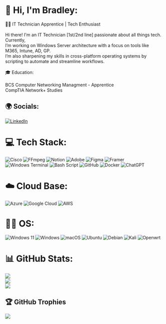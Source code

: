 # 💫 Hi, I'm Bradley:
👨‍💻 IT Technician Apprentice | Tech Enthusiast<br><br>Hi there! I'm an IT Technician [1st/2nd line] passionate about all things tech. Currently,</br> I’m working on Windows Server architecture with a focus on tools like M365, Intune, AD, GP.</br> I’m also sharpening my skills in cross-platform operating systems by scripting to automate and streamline workflows.<br><br>🎓 Education:<br><br>BCS Computer Networking Managment - Apprentice<br>CompTIA Network+ Studies<br>


## 🌍 Socials:
[![LinkedIn](https://img.shields.io/badge/LinkedIn-%230077B5.svg?logo=linkedin&logoColor=white)](https://linkedin.com/in/BradleyWhite25) 

# 💻 Tech Stack:
![Cisco](https://img.shields.io/badge/cisco-%23049fd9.svg?style=for-the-badge&logo=cisco&logoColor=black) 
![FFmpeg](https://shields.io/badge/FFmpeg-%23171717.svg?logo=ffmpeg&style=for-the-badge&labelColor=171717&logoColor=5cb85c) 
![Notion](https://img.shields.io/badge/Notion-%23000000.svg?style=for-the-badge&logo=notion&logoColor=white) 
![Adobe](https://img.shields.io/badge/adobe-%23FF0000.svg?style=for-the-badge&logo=adobe&logoColor=white)
![Figma](https://img.shields.io/badge/figma-%23F24E1E.svg?style=for-the-badge&logo=figma&logoColor=white) 
![Framer](https://img.shields.io/badge/Framer-black?style=for-the-badge&logo=framer&logoColor=blue) 
![Windows Terminal](https://img.shields.io/badge/Windows%20Terminal-%234D4D4D.svg?style=for-the-badge&logo=windows-terminal&logoColor=white) 
![Bash Script](https://img.shields.io/badge/bash_script-%23121011.svg?style=for-the-badge&logo=gnu-bash&logoColor=white) 
![GitHub](https://img.shields.io/badge/github-%23121011.svg?style=for-the-badge&logo=github&logoColor=white) 
![Docker](https://img.shields.io/badge/docker-%230db7ed.svg?style=for-the-badge&logo=docker&logoColor=white) 
![ChatGPT](https://img.shields.io/badge/chatGPT-74aa9c?style=for-the-badge&logo=openai&logoColor=white)
# ☁️ Cloud Base:
![Azure](https://img.shields.io/badge/azure-%230072C6.svg?style=for-the-badge&logo=microsoftazure&logoColor=white) 
![Google Cloud](https://img.shields.io/badge/GoogleCloud-%234285F4.svg?style=for-the-badge&logo=google-cloud&logoColor=white) 
![AWS](https://img.shields.io/badge/AWS-%23FF9900.svg?style=for-the-badge&logo=amazon-aws&logoColor=white)
# 🧑‍💻 OS:
![Windows 11](https://img.shields.io/badge/Windows%2011-%230079d5.svg?style=for-the-badge&logo=Windows%2011&logoColor=white) 
![Windows](https://img.shields.io/badge/Windows-0078D6?style=for-the-badge&logo=windows&logoColor=white)
![macOS](https://img.shields.io/badge/mac%20os-000000?style=for-the-badge&logo=macos&logoColor=F0F0F0)
![Ubuntu](https://img.shields.io/badge/Ubuntu-E95420?style=for-the-badge&logo=ubuntu&logoColor=white)
![Debian](https://img.shields.io/badge/Debian-D70A53?style=for-the-badge&logo=debian&logoColor=white)
![Kali](https://img.shields.io/badge/Kali-268BEE?style=for-the-badge&logo=kalilinux&logoColor=white)
![Openwrt](https://img.shields.io/badge/OpenWRT-00B5E2?style=for-the-badge&logo=OpenWrt&logoColor=white)
# 📊 GitHub Stats:
![](https://github-readme-stats.vercel.app/api?username=BradleyWhite23&theme=discord_old_blurple&hide_border=false&include_all_commits=false&count_private=false)<br/>
![](https://github-readme-streak-stats.herokuapp.com/?user=BradleyWhite23&theme=discord_old_blurple&hide_border=false)<br/>
![](https://github-readme-stats.vercel.app/api/top-langs/?username=BradleyWhite23&theme=discord_old_blurple&hide_border=false&include_all_commits=false&count_private=false&layout=compact)

## 🏆 GitHub Trophies
![](https://github-profile-trophy.vercel.app/?username=BradleyWhite23&theme=discord_old_blurple&no-frame=false&no-bg=true&margin-w=4)

<!-- Proudly created with GPRM ( https://gprm.itsvg.in ) -->
